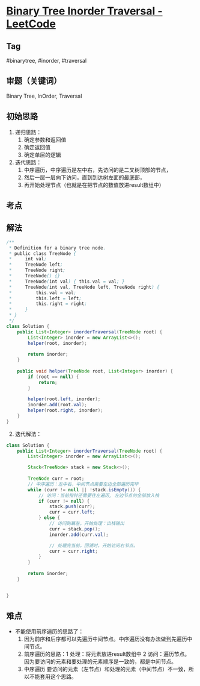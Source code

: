 # [Binary Tree Inorder Traversal - LeetCode](https://leetcode.com/problems/binary-tree-inorder-traversal/description/)
## Tag
#binarytree, #inorder, #traversal


## 审题（关键词） 
Binary Tree, InOrder, Traversal


## 初始思路  
1. 递归思路：
	1. 确定参数和返回值
	2. 确定返回值
	3. 确定单层的逻辑
2. 迭代思路：
	1. 中序遍历，中序遍历是左中右，先访问的是二叉树顶部的节点，
	2. 然后一层一层向下访问，直到到达树左面的最底部，
	3. 再开始处理节点（也就是在把节点的数值放进result数组中）

## 考点  

## 解法 
```java
/**
 * Definition for a binary tree node.
 * public class TreeNode {
 *     int val;
 *     TreeNode left;
 *     TreeNode right;
 *     TreeNode() {}
 *     TreeNode(int val) { this.val = val; }
 *     TreeNode(int val, TreeNode left, TreeNode right) {
 *         this.val = val;
 *         this.left = left;
 *         this.right = right;
 *     }
 * }
 */
class Solution {
    public List<Integer> inorderTraversal(TreeNode root) {
        List<Integer> inorder = new ArrayList<>();
        helper(root, inorder);
        
        return inorder;
    }
    
    public void helper(TreeNode root, List<Integer> inorder) {
        if (root == null) {
            return;
        }
        
        helper(root.left, inorder);
        inorder.add(root.val);
        helper(root.right, inorder);
    }
}
```
2. 迭代解法：
```java
class Solution {
    public List<Integer> inorderTraversal(TreeNode root) {
        List<Integer> inorder = new ArrayList<>();

        Stack<TreeNode> stack = new Stack<>();
        
        TreeNode curr = root;
        // 中序遍历：左中右，中间节点需要左边全部遍历完毕
        while (curr != null || !stack.isEmpty()) {
            // 访问：当前指针还需要往左遍历, 左边节点的全部放入栈
            if (curr != null) {
                stack.push(curr);
                curr = curr.left;
            } else {
                // 访问到最左，开始处理：出栈输出
                curr = stack.pop();
                inorder.add(curr.val);

                // 处理完当前，回溯时，开始访问右节点。
                curr = curr.right;
            }
        }
        
        return inorder;
    }
    

}
```
## 难点
- 不能使用前序遍历的思路了：
	1. 因为前序和后序都可以先遍历中间节点。中序遍历没有办法做到先遍历中间节点。
	2. 前序遍历的思路：1 处理：将元素放进result数组中 2 访问：遍历节点。 因为要访问的元素和要处理的元素顺序是一致的，都是中间节点。
	3. 中序遍历 要访问的元素（左节点）和处理的元素（中间节点）不一致，所以不能套用这个思路。
